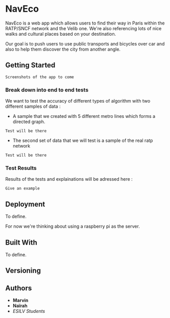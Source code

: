 # NavEco

NavEco is a web app which allows users to find their way in Paris within the RATP/SNCF network and the Velib one.
 We're also referencing lots of nice walks and cultural places based on your destination. 

Our goal is to push users to use public transports and bicycles over car and also to help them discover the city from another angle. 


## Getting Started

```
Screenshots of the app to come
```


### Break down into end to end tests

We want to test the accuracy of different types of algorithm with two different samples of data : 

- A sample that we created with 5 different metro lines which forms a directed graph. 

```
Test will be there 
```

- The second set of data that we will test is a sample of the real ratp network 

```
Test will be there 
```

### Test Results 

Results of the tests and explainations will be adressed here : 

```
Give an example
```

## Deployment

To define. 

For now we're thinking about using a raspberry pi as the server. 

## Built With

To define. 

## Versioning



## Authors

- **Marvin**
- **Naïrah**
- *ESILV Students*

